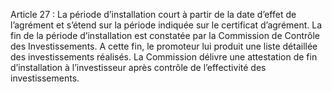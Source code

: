 Article 27 : La période d’installation court à partir de la date d’effet de l’agrément et s’étend sur la période indiquée sur le certificat d’agrément.
La fin de la période d’installation est constatée par la Commission de Contrôle des Investissements. A cette fin, le promoteur lui produit une liste détaillée des investissements réalisés. La Commission délivre une attestation de fin d’installation à l’investisseur après contrôle de l’effectivité des investissements.